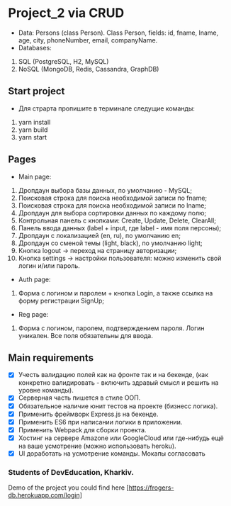 # Project_2 via CRUD

- Data: Persons (class Person). Class Person, fields: id, fname, lname, age, city, phoneNumber, email, companyName.
- Databases:
1. SQL (PostgreSQL, H2, MySQL)
2. NoSQL (MongoDB, Redis, Cassandra, GraphDB)

## Start project
- Для страрта пропишите в терминале следущие команды:
1. yarn install
2. yarn build
3. yarn start

## Pages
- Main page:
1. Дропдаун выбора базы данных, по умолчанию - MySQL;
2. Поисковая строка для поиска необходимой записи по fname;
3. Поисковая строка для поиска необходимой записи по lname;
4. Дропдаун для выбора сортировки данных по каждому полю;
5. Контрольная панель с кнопками: Create, Update, Delete, ClearAll;
6. Панель ввода данных (label + input, где label - имя поля персоны);
7. Дропдаун с локализацией (en, ru), по умолчанию en;
8. Дропдаун со сменой темы (light, black), по умолчанию light;
9. Кнопка logout -> переход на страницу авторизации;
10. Кнопка settings -> настройки пользователя: можно изменить свой логин и/или пароль.
- Auth page:
1. Форма с логином и паролем + кнопка Login, а также ссылка на форму регистрации SignUp;
- Reg page:
1. Форма с логином, паролем, подтверждением пароля. Логин уникален. Все поля обязательны для ввода.

## Main requirements
- [x] Учесть валидацию полей как на фронте так и на бекенде, (как конкретно валидировать - включить здравый смысл и решить на уровне команды).
- [x] Серверная часть пишется в стиле ООП.
- [x] Обязательное наличие юнит тестов на проекте (бизнесс логика).
- [x] Применить фреймворк Express.js на бекенде.
- [x] Применить ES6 при написании логики в приложении.
- [x] Применить Webpack для сборки проекта.
- [x] Хостинг на сервере Amazone или GoogleCloud или где-нибудь ещё на ваше усмотрение (можно использовать heroku).
- [x] UI доработать на усмотрение команды. Мокапы согласовать

### Students of DevEducation, Kharkiv.
Demo of the project you could find here [https://frogers-db.herokuapp.com/login]
